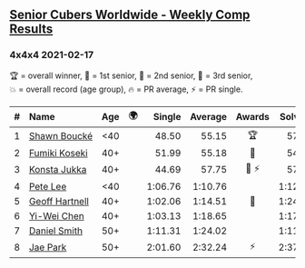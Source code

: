 <style>table {white-space: nowrap;}</style>
<link rel="stylesheet" type="text/css" href="/scw-comp/css/flags.css" />

## [Senior Cubers Worldwide - Weekly Comp Results](/scw-comp/results/)
### 4x4x4 2021-02-17

<span style="white-space: nowrap;">🏆 = overall winner</span>, <span style="white-space: nowrap;">🥇 = 1st senior</span>, <span style="white-space: nowrap;">🥈 = 2nd senior</span>, <span style="white-space: nowrap;">🥉 = 3rd senior</span>, <span style="white-space: nowrap;">💥 = overall record (age group)</span>, <span style="white-space: nowrap;">🔥 = PR average</span>, <span style="white-space: nowrap;">⚡ = PR single</span>.

| # | Name | Age | 🌍 | Single | Average | Awards | Solve 1 | Solve 2 | Solve 3 | Solve 4 | Solve 5 | Video |
| :--: | :-- | :--: | :--: | --: | --: | :--: | --: | --: | --: | --: | --: | :-- |
| 1 | [Shawn Boucké](../../persons/shawn_boucke/444.md) | <40 | <i class="flag flag-US" /> | 48.50 | 55.15 | 🏆 | 57.18 | 56.32 | 51.96 | 48.50 | 1:06.18 | [Desktop](https://www.facebook.com/events/1341827372862028/permalink/1344678652576900) / [Mobile](https://m.facebook.com/events/1341827372862028?view=permalink&id=1344678652576900) |
| 2 | [Fumiki Koseki](../../persons/fumiki_koseki/444.md) | 40+ | <i class="flag flag-JP" /> | 51.99 | 55.18 | 🥇 | 54.06 | 58.12 | 56.26 | 55.23 | 51.99 | [Desktop](https://www.facebook.com/events/1341827372862028/permalink/1345845149126917) / [Mobile](https://m.facebook.com/events/1341827372862028?view=permalink&id=1345845149126917) |
| 3 | [Konsta Jukka](../../persons/konsta_jukka/444.md) | 40+ | <i class="flag flag-FI" /> | 44.69 | 57.75 | 🥈 ⚡ | 57.33 | 58.44 | 1:01.67 | 57.47 | 44.69 | [Desktop](https://www.facebook.com/events/1341827372862028/permalink/1345540705824028) / [Mobile](https://m.facebook.com/events/1341827372862028?view=permalink&id=1345540705824028) |
| 4 | [Pete Lee](../../persons/pete_lee/444.md) | <40 | <i class="flag flag-GB" /> | 1:06.76 | 1:10.76 |  | 1:12.43 | 1:08.10 | 1:12.92 | 1:06.76 | 1:11.76 | [Desktop](https://www.facebook.com/events/1341827372862028/permalink/1343320182712747) / [Mobile](https://m.facebook.com/events/1341827372862028?view=permalink&id=1343320182712747) |
| 5 | [Geoff Hartnell](../../persons/geoff_hartnell/444.md) | 40+ | <i class="flag flag-GB" /> | 1:02.06 | 1:14.51 | 🥉 | 1:24.34 | 1:13.07 | 1:16.23 | 1:02.06 | 1:14.23 | [Desktop](https://www.facebook.com/events/1341827372862028/permalink/1344010232643742) / [Mobile](https://m.facebook.com/events/1341827372862028?view=permalink&id=1344010232643742) |
| 6 | [Yi-Wei Chen](../../persons/yi_wei_chen/444.md) | 40+ | <i class="flag flag-TW" /> | 1:03.13 | 1:18.65 |  | 1:17.55 | 1:29.13 | 1:03.13 | 1:18.78 | 1:19.62 | [Desktop](https://www.facebook.com/events/1341827372862028/permalink/1344643665913732) / [Mobile](https://m.facebook.com/events/1341827372862028?view=permalink&id=1344643665913732) |
| 7 | [Daniel Smith](../../persons/daniel_smith/444.md) | 50+ | <i class="flag flag-US" /> | 1:11.31 | 1:24.02 |  | 1:11.31 | 1:34.32 | 1:19.09 | 1:18.64 | 1:53.16 | [Desktop](https://www.facebook.com/events/1341827372862028/permalink/1345375442507221) / [Mobile](https://m.facebook.com/events/1341827372862028?view=permalink&id=1345375442507221) |
| 8 | [Jae Park](../../persons/jae_park/444.md) | 50+ | <i class="flag flag-US" /> | 2:01.60 | 2:32.24 | ⚡ | 2:37.79 | 2:01.60 | 2:57.33 | DNS | DNS | [Desktop](https://www.facebook.com/events/1341827372862028/permalink/1345339285844170) / [Mobile](https://m.facebook.com/events/1341827372862028?view=permalink&id=1345339285844170) |

<!-- Global site tag (gtag.js) - Google Analytics -->
<script async src="https://www.googletagmanager.com/gtag/js?id=UA-86348435-3"></script>
<script>window.dataLayer = window.dataLayer || []; function gtag() {dataLayer.push(arguments);} gtag('js', new Date()); gtag('config', 'UA-86348435-3');</script>

